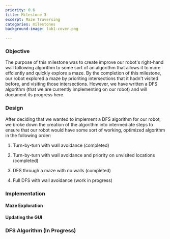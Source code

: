 ```yaml
---
priority: 0.6
title: Milestone 3
excerpt: Maze Traversing 
categories: milestones
background-image: lab1-cover.png

---
```


### Objective
The purpose of this milestone was to create improve our robot's right-hand wall following algorithm to some sort of an algorithm that allows it to more effciently and quickly explore a maze. By the completion of this milestone, our robot explored a maze by prioriting intersections that it hadn't visited before, and visiting those intersections. However, we have written a DFS algorithm (that we are currently implementing on our robot) and will document its progress here.

### Design
After deciding that we wanted to implement a DFS algorithm for our robot, we broke down the creation of the algorithm into intermediate steps to ensure that our robot would have some sort of working, optimized algorithm in the following order:

1) Turn-by-turn with wall avoidance (completed)

2) Turn-by-turn with wall avoidance and priority on unvisited locations (completed)

3) DFS through a maze with no walls (completed)

4) Full DFS with wall avoidance (work in progress)


### Implementation


#### Maze Exploration

#### Updating the GUI

### DFS Algorithm (In Progress)
